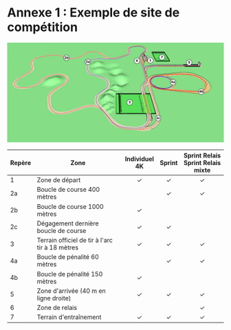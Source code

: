 # Annexe 1 : Exemple de site de compétition

![](./assets/Reglements_Sportifs_Arbitrage_Fevrier_2022_Page_335_Image_0003.png)

| Repère | Zone                                            | Individuel<br />4K | Sprint | Sprint Relais<br />Sprint Relais mixte |
| ------ | ----------------------------------------------- | :----------------: | :----: | :------------------------------------: |
| 1      | Zone de départ                                  |         ✓          |   ✓    |                   ✓                    |
| 2a     | Boucle de course 400 mètres                     |                    |   ✓    |                   ✓                    |
| 2b     | Boucle de course 1000 mètres                    |         ✓          |        |                                        |
| 2c     | Dégagement dernière boucle de course            |         ✓          |   ✓    |                                        |
| 3      | Terrain officiel de tir à l'arc tir à 18 mètres |         ✓          |   ✓    |                   ✓                    |
| 4a     | Boucle de pénalité 60 mètres                    |                    |   ✓    |                   ✓                    |
| 4b     | Boucle de pénalité 150 mètres                   |         ✓          |        |                                        |
| 5      | Zone d'arrivée (40 m en ligne droite)           |         ✓          |   ✓    |                   ✓                    |
| 6      | Zone de relais                                  |                    |        |                   ✓                    |
| 7      | Terrain d'entraînement                          |         ✓          |   ✓    |                   ✓                    |
